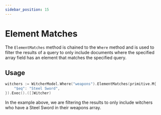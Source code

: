 ```yaml
---
sidebar_position: 15
---
```


# Element Matches

The `ElementMatches` method is chained to the `Where` method and is used to filter the results of a query to only include documents where the specified array field has an element that matches the specified query.

## Usage

```go
witchers := WitcherModel.Where("weapons").ElementMatches(primitive.M{
    "$eq": "Steel Sword",
}).Exec().([]Witcher)
```

In the example above, we are filtering the results to only include witchers who have a Steel Sword in their weapons array.